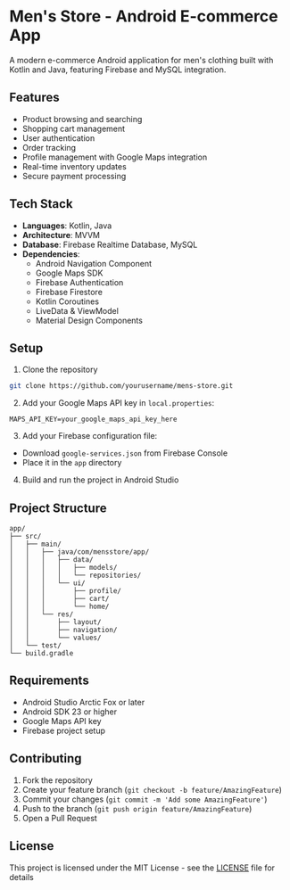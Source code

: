 # Men's Store - Android E-commerce App

A modern e-commerce Android application for men's clothing built with Kotlin and Java, featuring Firebase and MySQL integration.

## Features

- Product browsing and searching
- Shopping cart management
- User authentication
- Order tracking
- Profile management with Google Maps integration
- Real-time inventory updates
- Secure payment processing

## Tech Stack

- **Languages**: Kotlin, Java
- **Architecture**: MVVM
- **Database**: Firebase Realtime Database, MySQL
- **Dependencies**:
  - Android Navigation Component
  - Google Maps SDK
  - Firebase Authentication
  - Firebase Firestore
  - Kotlin Coroutines
  - LiveData & ViewModel
  - Material Design Components

## Setup

1. Clone the repository
```bash
git clone https://github.com/yourusername/mens-store.git
```

2. Add your Google Maps API key in `local.properties`:
```properties
MAPS_API_KEY=your_google_maps_api_key_here
```

3. Add your Firebase configuration file:
- Download `google-services.json` from Firebase Console
- Place it in the `app` directory

4. Build and run the project in Android Studio

## Project Structure

```
app/
├── src/
│   ├── main/
│   │   ├── java/com/mensstore/app/
│   │   │   ├── data/
│   │   │   │   ├── models/
│   │   │   │   └── repositories/
│   │   │   └── ui/
│   │   │       ├── profile/
│   │   │       ├── cart/
│   │   │       └── home/
│   │   └── res/
│   │       ├── layout/
│   │       ├── navigation/
│   │       └── values/
│   └── test/
└── build.gradle
```

## Requirements

- Android Studio Arctic Fox or later
- Android SDK 23 or higher
- Google Maps API key
- Firebase project setup

## Contributing

1. Fork the repository
2. Create your feature branch (`git checkout -b feature/AmazingFeature`)
3. Commit your changes (`git commit -m 'Add some AmazingFeature'`)
4. Push to the branch (`git push origin feature/AmazingFeature`)
5. Open a Pull Request

## License

This project is licensed under the MIT License - see the [LICENSE](LICENSE) file for details
